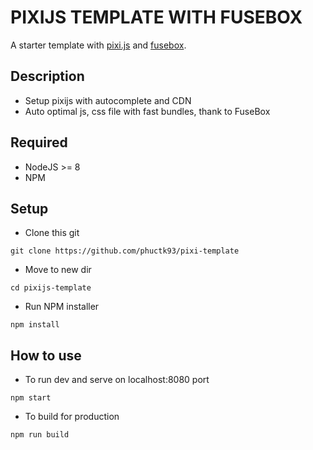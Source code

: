 # PIXIJS TEMPLATE WITH FUSEBOX

A starter template with [pixi.js]("https://pixijs.io") and [fusebox]("https://fuse-box.org").

## Description

- Setup pixijs with autocomplete and CDN
- Auto optimal js, css file with fast bundles, thank to FuseBox

## Required

- NodeJS >= 8
- NPM

## Setup

- Clone this git

``git clone https://github.com/phuctk93/pixi-template``

- Move to new dir

``cd pixijs-template``

- Run NPM installer

``npm install``

## How to use

- To run dev and serve on localhost:8080 port

``npm start``

- To build for production

``npm run build``